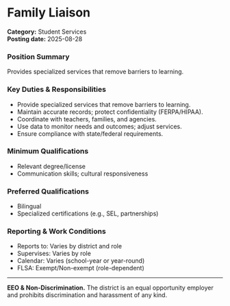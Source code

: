# Family Liaison

**Category:** Student Services  
**Posting date:** 2025-08-28

### Position Summary

Provides specialized services that remove barriers to learning.

### Key Duties & Responsibilities
- Provide specialized services that remove barriers to learning.
- Maintain accurate records; protect confidentiality (FERPA/HIPAA).
- Coordinate with teachers, families, and agencies.
- Use data to monitor needs and outcomes; adjust services.
- Ensure compliance with state/federal requirements.

### Minimum Qualifications
- Relevant degree/license
- Communication skills; cultural responsiveness

### Preferred Qualifications
- Bilingual
- Specialized certifications (e.g., SEL, partnerships)

### Reporting & Work Conditions
- Reports to: Varies by district and role
- Supervises: Varies by role
- Calendar: Varies (school-year or year-round)
- FLSA: Exempt/Non-exempt (role-dependent)

---
**EEO & Non-Discrimination.** The district is an equal opportunity employer and prohibits discrimination and harassment of any kind.
